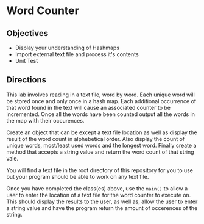 # Word Counter

## Objectives

* Display your understanding of Hashmaps
* Import external text file and process it's contents
* Unit Test

## Directions

This lab involves reading in a text file, word by word. Each unique word will be stored once and only once in a hash map. Each additional occurrence of that word found in the text will cause an associated counter to be incremented. Once all the words have been counted output all the words in the map with their occurences.

Create an object that can be except a text file location as well as display the result of the word count in alphebetical order. Also display the count of unique words, most/least used words and the longest word. Finally create a method that accepts a string value and return the word count of that string vale.

You will find a text file in the root directory of this repository for you to use but your program should be able to work on any text file.

Once you have completed the class(es) above, use the `main()` to allow a user to enter the location of a text file for the word counter to execute on. This should display the results to the user, as well as, allow the user to enter a string value and have the program return the amount of occerences of the string.

